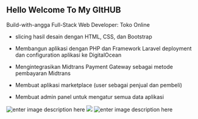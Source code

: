 ## Hello Welcome To My GItHUB

Build-with-angga Full-Stack Web Developer: Toko Online  
  

 - slicing hasil desain dengan HTML, CSS, dan Bootstrap

  

 - Membangun aplikasi dengan PHP dan Framework Laravel   deployment dan
   configuration aplikasi ke DigitalOcean
 - Mengintegrasikan Midtrans Payment Gateway sebagai metode pembayaran Midtrans

  

 - Membuat aplikasi marketplace (user sebagai penjual dan pembeli)
 - Membuat admin panel untuk mengatur semua data aplikasi

![enter image description here](https://media-exp1.licdn.com/dms/image/C5622AQHP-atU3DGVPQ/feedshare-shrink_2048_1536/0/1628791994787?e=1631750400&v=beta&t=hLyQgIhaNHb86wguGXUNDe6adiVUYvqucWVshmxgqC4)
![
](https://media-exp1.licdn.com/dms/image/C5622AQGWZc47o6FxyQ/feedshare-shrink_1280/0/1628791995279?e=1631750400&v=beta&t=jBCS5Qjdgpfa47RHIqFzclIHLfjEDvnk0P2e_ftRQl0)
![enter image description here](https://media-exp1.licdn.com/dms/image/C5622AQF_HTBNcJOi-g/feedshare-shrink_2048_1536/0/1628791994786?e=1631750400&v=beta&t=sNVbxPdobqyuEgsKxa1vrez--003nTK97PIMZXE48WM)
